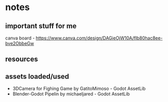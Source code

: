 # notes

## important stuff for me
canva board - https://www.canva.com/design/DAGieOjW10A/fIb80hac8ee-bve2ObbeGw

## resources


## assets loaded/used
- 3DCamera for Fighing Game by GatitoMimoso - Godot AssetLib
- Blender-Godot Pipelin by michaeljared - Godot AssetLib